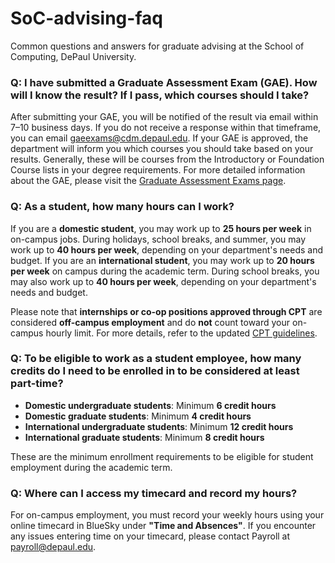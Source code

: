 # SoC-advising-faq
Common questions and answers for graduate advising at the School of Computing, DePaul University.

### Q: I have submitted a Graduate Assessment Exam (GAE). How will I know the result? If I pass, which courses should I take?

After submitting your GAE, you will be notified of the result via email within 7–10 business days. If you do not receive a response within that timeframe, you can email [gaeexams@cdm.depaul.edu](mailto:gaeexams@cdm.depaul.edu). If your GAE is approved, the department will inform you which courses you should take based on your results. Generally, these will be courses from the Introductory or Foundation Course lists in your degree requirements. For more detailed information about the GAE, please visit the [Graduate Assessment Exams page](https://www.cdm.depaul.edu/academics/Pages/GraduateAssesmentExams.aspx).

### Q: As a student, how many hours can I work?

If you are a **domestic student**, you may work up to **25 hours per week** in on-campus jobs. During holidays, school breaks, and summer, you may work up to **40 hours per week**, depending on your department's needs and budget. If you are an **international student**, you may work up to **20 hours per week** on campus during the academic term. During school breaks, you may also work up to **40 hours per week**, depending on your department's needs and budget.

Please note that **internships or co-op positions approved through CPT** are considered **off-campus employment** and do **not** count toward your on-campus hourly limit. For more details, refer to the updated [CPT guidelines](https://offices.depaul.edu/global-engagement/student-resources/student-services/Pages/employment.aspx).

### Q: To be eligible to work as a student employee, how many credits do I need to be enrolled in to be considered at least part-time?

- **Domestic undergraduate students**: Minimum **6 credit hours**
- **Domestic graduate students**: Minimum **4 credit hours**
- **International undergraduate students**: Minimum **12 credit hours**
- **International graduate students**: Minimum **8 credit hours**

These are the minimum enrollment requirements to be eligible for student employment during the academic term.

### Q: Where can I access my timecard and record my hours?

For on-campus employment, you must record your weekly hours using your online timecard in BlueSky under **"Time and Absences"**. If you encounter any issues entering time on your timecard, please contact Payroll at [payroll@depaul.edu](mailto:payroll@depaul.edu).
